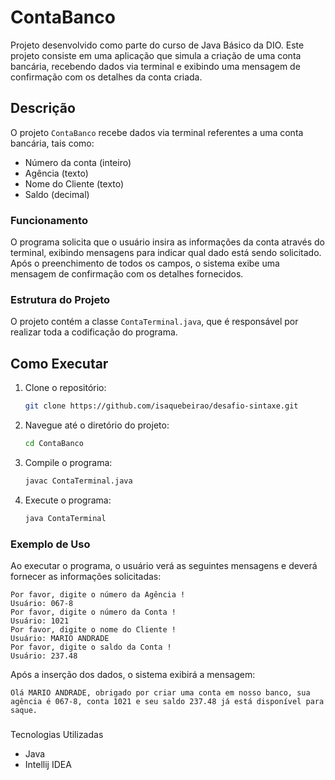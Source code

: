 # ContaBanco

Projeto desenvolvido como parte do curso de Java Básico da DIO. Este projeto consiste em uma aplicação que simula a criação de uma conta bancária, recebendo dados via terminal e exibindo uma mensagem de confirmação com os detalhes da conta criada.

## Descrição

O projeto `ContaBanco` recebe dados via terminal referentes a uma conta bancária, tais como:

- Número da conta (inteiro)
- Agência (texto)
- Nome do Cliente (texto)
- Saldo (decimal)

### Funcionamento

O programa solicita que o usuário insira as informações da conta através do terminal, exibindo mensagens para indicar qual dado está sendo solicitado. Após o preenchimento de todos os campos, o sistema exibe uma mensagem de confirmação com os detalhes fornecidos.

### Estrutura do Projeto

O projeto contém a classe `ContaTerminal.java`, que é responsável por realizar toda a codificação do programa.

## Como Executar

1. Clone o repositório:
    ```bash
    git clone https://github.com/isaquebeirao/desafio-sintaxe.git
    ```
2. Navegue até o diretório do projeto:
    ```bash
    cd ContaBanco
    ```
3. Compile o programa:
    ```bash
    javac ContaTerminal.java
    ```
4. Execute o programa:
    ```bash
    java ContaTerminal
    ```

### Exemplo de Uso

Ao executar o programa, o usuário verá as seguintes mensagens e deverá fornecer as informações solicitadas:

```plaintext
Por favor, digite o número da Agência !
Usuário: 067-8
Por favor, digite o número da Conta !
Usuário: 1021
Por favor, digite o nome do Cliente !
Usuário: MARIO ANDRADE
Por favor, digite o saldo da Conta !
Usuário: 237.48
 ```

Após a inserção dos dados, o sistema exibirá a mensagem:

```plaintext
Olá MARIO ANDRADE, obrigado por criar uma conta em nosso banco, sua agência é 067-8, conta 1021 e seu saldo 237.48 já está disponível para saque.
```

###
Tecnologias Utilizadas
- Java
- Intellij IDEA
